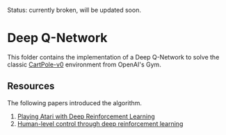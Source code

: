 Status: currently broken, will be updated soon.
# Deep Q-Network
This folder contains the implementation of a Deep Q-Network to solve the classic [CartPole-v0](https://gym.openai.com/envs/CartPole-v0/) environment from OpenAI's Gym.

## Resources
The following papers introduced the algorithm.
1. [Playing Atari with Deep Reinforcement Learning](https://arxiv.org/pdf/1312.5602.pdf)
2. [Human-level control through deep reinforcement learning](https://www.nature.com/articles/nature14236/)
